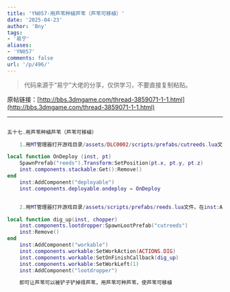```yaml
---
title: 'YN057-用芦苇种植芦苇（芦苇可移植）'
date: '2025-04-23'
author: 'Bny'
tags:
- '易宁'
aliases:
- 'YN057'
comments: false
url: '/p/496/'
---
```


> 代码来源于“易宁”大佬的分享，仅供学习，不要直接复制粘贴。

原帖链接：[http://bbs.3dmgame.com/thread-3859071-1-1.html](http://bbs.3dmgame.com/thread-3859071-1-1.html)

---

```lua  

五十七.用芦苇种植芦苇（芦苇可移植）

	1.用MT管理器打开游戏目录/assets/DLC0002/scripts/prefabs/cutreeds.lua文件，在inst:AddComponent("inspectable")的下一行插入以下内容：

local function OnDeploy (inst, pt)
	SpawnPrefab("reeds").Transform:SetPosition(pt.x, pt.y, pt.z)
	inst.components.stackable:Get():Remove()
end
	inst:AddComponent("deployable")
	inst.components.deployable.ondeploy = OnDeploy


	2.用MT管理器打开游戏目录/assets/scripts/prefabs/reeds.lua文件，在inst:AddComponent("inspectable")的下一行插入以下内容：

local function dig_up(inst, chopper)
	inst.components.lootdropper:SpawnLootPrefab("cutreeds")
	inst:Remove()
end
	inst:AddComponent("workable")
	inst.components.workable:SetWorkAction(ACTIONS.DIG)
	inst.components.workable:SetOnFinishCallback(dig_up)
	inst.components.workable:SetWorkLeft(1)
	inst:AddComponent("lootdropper")

	即可让芦苇可以被铲子铲掉得芦苇，用芦苇可种芦苇，使芦苇可移植

```  

